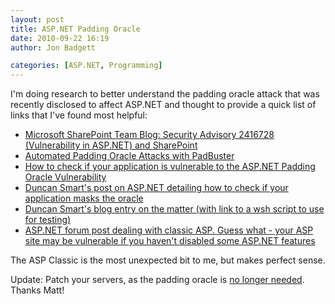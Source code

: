 ```yaml
---
layout: post
title: ASP.NET Padding Oracle
date: 2010-09-22 16:19
author: Jon Badgett

categories: [ASP.NET, Programming]
---
```

I'm doing research to better understand the padding oracle attack that was recently disclosed to affect ASP.NET and thought to provide a quick list of links that I've found most helpful:

- [Microsoft SharePoint Team Blog: Security Advisory 2416728 (Vulnerability in ASP.NET) and SharePoint](http://blogs.msdn.com/b/sharepoint/archive/2010/09/21/security-advisory-2416728-vulnerability-in-asp-net-and-sharepoint.aspx)
- [Automated Padding Oracle Attacks with PadBuster](http://www.gdssecurity.com/l/b/2010/09/14/automated-padding-oracle-attacks-with-padbuster/)
- [How to check if your application is vulnerable to the ASP.NET Padding Oracle Vulnerability](http://www.acunetix.com/blog/news/check-application-vulnerable-asp-net-padding-oracle-vulnerability/)
- [Duncan Smart's post on ASP.NET detailing how to check if your application masks the oracle](http://forums.asp.net/p/1604549/4090643.aspx)
- [Duncan Smart's blog entry on the matter (with link to a wsh script to use for testing)](http://blog.dotsmart.net/2010/09/22/asp-net-padding-oracle-detector/)
- [ASP.NET forum post dealing with classic ASP. Guess what - your ASP site may be vulnerable if you haven't disabled some ASP.NET features](http://forums.asp.net/t/1604739.aspx)

The ASP Classic is the most unexpected bit to me, but makes perfect sense.

Update:
Patch your servers, as the padding oracle is [no longer needed](http://blog.mindedsecurity.com/2010/10/breaking-net-encryption-with-or-without.html). Thanks Matt!
